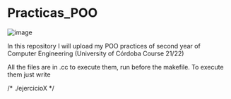 # Practicas_POO
![image](https://user-images.githubusercontent.com/83606732/139672189-0529f3d4-89b8-4ded-8a46-656067dcf0f8.png)

In this repository I will upload my POO practices of second year of Computer Engineering (University of Córdoba Course 21/22)

All the files are in .cc to execute them, run before the makefile. To execute them just write


/* ./ejercicioX */

